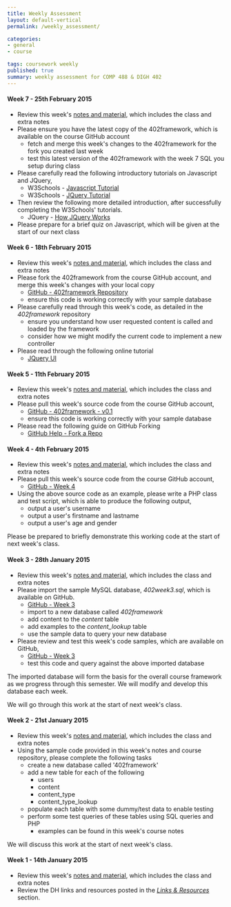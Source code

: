 ```yaml
---
title: Weekly Assessment
layout: default-vertical
permalink: /weekly_assessment/

categories:
- general
- course

tags: coursework weekly
published: true
summary: weekly assessment for COMP 488 & DIGH 402
---
```


#### Week 7 - 25th February 2015

* Review this week's [notes and material](/notes), which includes the class and extra notes
* Please ensure you have the latest copy of the 402framework, which is available on the course GitHub account
  * fetch and merge this week's changes to the 402framework for the fork you created last week
  * test this latest version of the 402framework with the week 7 SQL you setup during class
* Please carefully read the following introductory tutorials on Javascript and JQuery,
  * W3Schools - [Javascript Tutorial](http://www.w3schools.com/js/DEFAULT.asp)
  * W3Schools - [JQuery Tutorial](http://www.w3schools.com/jquery/default.asp)
* Then review the following more detailed introduction, after successfully completing the W3Schools' tutorials.
  * JQuery - [How JQuery Works](http://learn.jquery.com/about-jquery/how-jquery-works/)
* Please prepare for a brief quiz on Javascript, which will be given at the start of our next class

#### Week 6 - 18th February 2015

* Review this week's [notes and material](/notes), which includes the class and extra notes
* Please fork the 402framework from the course GitHub account, and merge this week's changes with your local copy
  * [GitHub - 402framework Repository](https://github.com/dighteach/402framework)
  * ensure this code is working correctly with your sample database
* Please carefully read through this week's code, as detailed in the *402framework* repository
  * ensure you understand how user requested content is called and loaded by the framework
  * consider how we might modify the current code to implement a new controller
* Please read through the following online tutorial
  * [JQuery UI](http://learn.jquery.com/jquery-ui/getting-started/)

#### Week 5 - 11th February 2015

* Review this week's [notes and material](/notes), which includes the class and extra notes
* Please pull this week's source code from the course GitHub account,
  * [GitHub - 402framework - v0.1](https://github.com/dighteach/source/tree/master/2015/DIGH402/402framework/v0.1)
  * ensure this code is working correctly with your sample database
* Please read the following guide on GitHub Forking
  * [GitHub Help - Fork a Repo](https://help.github.com/articles/fork-a-repo/)

#### Week 4 - 4th February 2015

* Review this week's [notes and material](/notes), which includes the class and extra notes
* Please pull this week's source code from the course GitHub account,
  * [GitHub - Week 4](https://github.com/dighteach/source/tree/master/2015/DIGH402/week4)
* Using the above source code as an example, please write a PHP class and test script, which is able to produce the following output,
  * output a user's username
  * output a user's firstname and lastname
  * output a user's age and gender
  
Please be prepared to briefly demonstrate this working code at the start of next week's class. 

#### Week 3 - 28th January 2015

* Review this week's [notes and material](/notes), which includes the class and extra notes
* Please import the sample MySQL database, *402week3.sql*, which is available on GitHub.
  * [GitHub - Week 3](https://github.com/dighteach/source/tree/master/2015/DIGH402/week3)
  * import to a new database called *402framework*
  * add content to the *content* table
  * add examples to the *content_lookup* table
  * use the sample data to query your new database
* Please review and test this week's code samples, which are available on GitHub,
  * [GitHub - Week 3](https://github.com/dighteach/source/tree/master/2015/DIGH402/week3)
  * test this code and query against the above imported database
  
The imported database will form the basis for the overall course framework as we progress through this semester. 
We will modify and develop this database each week.

We will go through this work at the start of next week's class. 
  
#### Week 2 - 21st January 2015

* Review this week's [notes and material](/notes), which includes the class and extra notes
* Using the sample code provided in this week's notes and course repository, please complete the following tasks
  * create a new database called '402framework'
  * add a new table for each of the following
    * users
    * content
    * content_type
    * content_type_lookup
  * populate each table with some dummy/test data to enable testing
  * perform some test queries of these tables using SQL queries and PHP
    * examples can be found in this week's course notes
    
We will discuss this work at the start of next week's class.

#### Week 1 - 14th January 2015

* Review this week's [notes and material](/notes), which includes the class and extra notes
* Review the DH links and resources posted in the *[Links & Resources](/links)* section.

